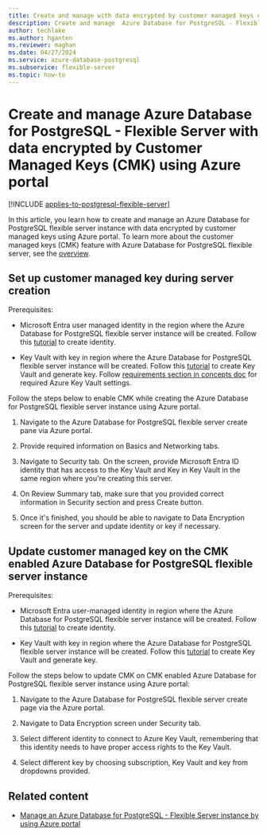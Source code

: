```yaml
---
title: Create and manage with data encrypted by customer managed keys using Azure portal
description: Create and manage  Azure Database for PostgreSQL - Flexible Server with data  encrypted by Customer Managed Keys using the Azure portal.
author: techlake
ms.author: hganten
ms.reviewer: maghan
ms.date: 04/27/2024
ms.service: azure-database-postgresql
ms.subservice: flexible-server
ms.topic: how-to
---
```

# Create and manage  Azure Database for PostgreSQL - Flexible Server with data  encrypted by Customer Managed Keys (CMK) using  Azure portal

[!INCLUDE [applies-to-postgresql-flexible-server](~/reusable-content/ce-skilling/azure/includes/postgresql/includes/applies-to-postgresql-flexible-server.md)]

In this article, you learn how to create and manage an Azure Database for PostgreSQL flexible server instance with data  encrypted by customer managed keys using  Azure portal. To learn more about the customer managed keys (CMK) feature with Azure Database for PostgreSQL flexible server, see the [overview](concepts-data-encryption.md).

## Set up customer managed key during server creation
Prerequisites:

- Microsoft Entra user managed identity in the region where the Azure Database for PostgreSQL flexible server instance will be created. Follow this [tutorial](/azure/active-directory/managed-identities-azure-resources/qs-configure-portal-windows-vm) to create identity.

- Key Vault with key in region where the Azure Database for PostgreSQL flexible server instance will be created. Follow this [tutorial](/azure/key-vault/general/quick-create-portal) to create Key Vault and generate key. Follow [requirements section in concepts doc](concepts-data-encryption.md) for required Azure Key Vault settings.

Follow the steps below to enable CMK while creating the Azure Database for PostgreSQL flexible server instance using Azure portal.

1. Navigate to the Azure Database for PostgreSQL flexible server create pane via Azure portal.

2. Provide required information on Basics and Networking tabs.

3. Navigate to Security tab. On the screen, provide Microsoft Entra ID  identity that has access to the Key Vault and Key in Key Vault in the same region where you're creating this server.

4. On Review Summary tab, make sure that you provided correct information in Security section and press Create button.

5. Once it's finished, you should be able to navigate to Data Encryption  screen for the server and update identity or key if necessary.

## Update customer managed key on the CMK enabled Azure Database for PostgreSQL flexible server instance

Prerequisites:

- Microsoft Entra user-managed identity in region where the Azure Database for PostgreSQL flexible server instance will be created. Follow this [tutorial](/azure/active-directory/managed-identities-azure-resources/qs-configure-portal-windows-vm) to create identity.

- Key Vault with key in region where the Azure Database for PostgreSQL flexible server instance will be created. Follow this [tutorial](/azure/key-vault/general/quick-create-portal) to create Key Vault and generate key.

Follow the steps below to update CMK on CMK enabled Azure Database for PostgreSQL flexible server instance using Azure portal:

1. Navigate to the Azure Database for PostgreSQL flexible server create page via the Azure portal.

2. Navigate to Data Encryption screen under Security tab.

3. Select different identity to connect to Azure Key Vault, remembering that this identity needs to have proper access rights to the Key Vault.

4. Select different key by choosing subscription, Key Vault and key from dropdowns provided.

## Related content

- [Manage an Azure Database for PostgreSQL - Flexible Server instance by using  Azure portal](how-to-manage-server-portal.md)
